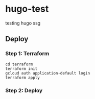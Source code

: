 # hugo-test
testing hugo ssg

## Deploy
### Step 1: Terraform
```
cd terraform
terraform init
gcloud auth application-default login
terraform apply
```
### Step 2: Deploy